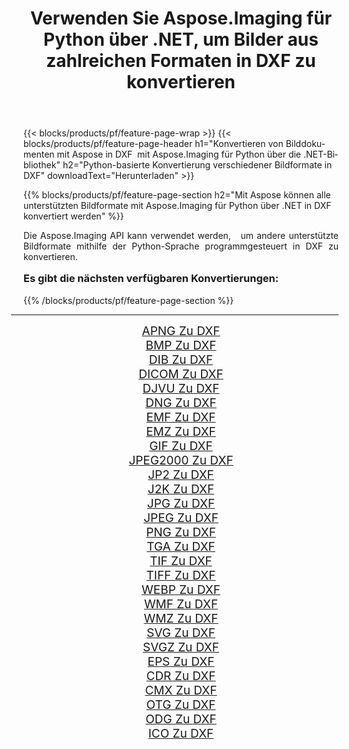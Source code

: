 ﻿---
title: Verwenden Sie Aspose.Imaging für Python über .NET, um Bilder aus zahlreichen Formaten in DXF zu konvertieren 
weight: 3920
url: /de/python-net/conversion/to/dxf/ 
lang: de
langdirlevel: 2
locales: zh-hans,ja,it,ru,de,es,fr,nl,id,lt,pl,pt,vi,tr,ko,zh-hant,ar,hi,th,sv,cs,uk,he
description: Sie können Aspose.Imaging für Python über die .NET-Bibliothek verwenden, um eine Vielzahl von Formaten in DXF zu konvertieren.
---

{{< blocks/products/pf/feature-page-wrap >}}
{{< blocks/products/pf/feature-page-header h1="Konvertieren von Bilddokumenten mit Aspose in DXF  mit Aspose.Imaging für Python über die .NET-Bibliothek" h2="Python-basierte Konvertierung verschiedener Bildformate in DXF" downloadText="Herunterladen" >}}


{{% blocks/products/pf/feature-page-section  h2="Mit Aspose können alle unterstützten Bildformate mit Aspose.Imaging für Python über .NET in DXF konvertiert werden" %}}
<p align=justify>Die Aspose.Imaging API kann verwendet werden,   um andere unterstützte Bildformate mithilfe der Python-Sprache programmgesteuert in DXF zu konvertieren.</p>
<h3 style="margin-top:16px;">
Es gibt die nächsten verfügbaren Konvertierungen:
</h3>
{{% /blocks/products/pf/feature-page-section %}}
<div class="container-fluid productfamilypage bg-gray">
    <div class="convertypes bg-gray agp-content section">
        <div class="container">
		<hr style="margin-left:-20px;"/>
		<div class="row other-converters" style="gap: 10px;font-size: 19px;text-align:center;">
		    <div class='col-md-3 other-converter remove-lp remove-rp'><a href="/imaging/de/python-net/conversion/apng-to-dxf/" style="padding:15px;">APNG Zu DXF</a></div>
<div class='col-md-3 other-converter remove-lp remove-rp'><a href="/imaging/de/python-net/conversion/bmp-to-dxf/" style="padding:15px;">BMP Zu DXF</a></div>
<div class='col-md-3 other-converter remove-lp remove-rp'><a href="/imaging/de/python-net/conversion/dib-to-dxf/" style="padding:15px;">DIB Zu DXF</a></div>
<div class='col-md-3 other-converter remove-lp remove-rp'><a href="/imaging/de/python-net/conversion/dicom-to-dxf/" style="padding:15px;">DICOM Zu DXF</a></div>
<div class='col-md-3 other-converter remove-lp remove-rp'><a href="/imaging/de/python-net/conversion/djvu-to-dxf/" style="padding:15px;">DJVU Zu DXF</a></div>
<div class='col-md-3 other-converter remove-lp remove-rp'><a href="/imaging/de/python-net/conversion/dng-to-dxf/" style="padding:15px;">DNG Zu DXF</a></div>
<div class='col-md-3 other-converter remove-lp remove-rp'><a href="/imaging/de/python-net/conversion/emf-to-dxf/" style="padding:15px;">EMF Zu DXF</a></div>
<div class='col-md-3 other-converter remove-lp remove-rp'><a href="/imaging/de/python-net/conversion/emz-to-dxf/" style="padding:15px;">EMZ Zu DXF</a></div>
<div class='col-md-3 other-converter remove-lp remove-rp'><a href="/imaging/de/python-net/conversion/gif-to-dxf/" style="padding:15px;">GIF Zu DXF</a></div>
<div class='col-md-3 other-converter remove-lp remove-rp'><a href="/imaging/de/python-net/conversion/jpeg2000-to-dxf/" style="padding:15px;">JPEG2000 Zu DXF</a></div>
<div class='col-md-3 other-converter remove-lp remove-rp'><a href="/imaging/de/python-net/conversion/jp2-to-dxf/" style="padding:15px;">JP2 Zu DXF</a></div>
<div class='col-md-3 other-converter remove-lp remove-rp'><a href="/imaging/de/python-net/conversion/j2k-to-dxf/" style="padding:15px;">J2K Zu DXF</a></div>
<div class='col-md-3 other-converter remove-lp remove-rp'><a href="/imaging/de/python-net/conversion/jpg-to-dxf/" style="padding:15px;">JPG Zu DXF</a></div>
<div class='col-md-3 other-converter remove-lp remove-rp'><a href="/imaging/de/python-net/conversion/jpeg-to-dxf/" style="padding:15px;">JPEG Zu DXF</a></div>
<div class='col-md-3 other-converter remove-lp remove-rp'><a href="/imaging/de/python-net/conversion/png-to-dxf/" style="padding:15px;">PNG Zu DXF</a></div>
<div class='col-md-3 other-converter remove-lp remove-rp'><a href="/imaging/de/python-net/conversion/tga-to-dxf/" style="padding:15px;">TGA Zu DXF</a></div>
<div class='col-md-3 other-converter remove-lp remove-rp'><a href="/imaging/de/python-net/conversion/tif-to-dxf/" style="padding:15px;">TIF Zu DXF</a></div>
<div class='col-md-3 other-converter remove-lp remove-rp'><a href="/imaging/de/python-net/conversion/tiff-to-dxf/" style="padding:15px;">TIFF Zu DXF</a></div>
<div class='col-md-3 other-converter remove-lp remove-rp'><a href="/imaging/de/python-net/conversion/webp-to-dxf/" style="padding:15px;">WEBP Zu DXF</a></div>
<div class='col-md-3 other-converter remove-lp remove-rp'><a href="/imaging/de/python-net/conversion/wmf-to-dxf/" style="padding:15px;">WMF Zu DXF</a></div>
<div class='col-md-3 other-converter remove-lp remove-rp'><a href="/imaging/de/python-net/conversion/wmz-to-dxf/" style="padding:15px;">WMZ Zu DXF</a></div>
<div class='col-md-3 other-converter remove-lp remove-rp'><a href="/imaging/de/python-net/conversion/svg-to-dxf/" style="padding:15px;">SVG Zu DXF</a></div>
<div class='col-md-3 other-converter remove-lp remove-rp'><a href="/imaging/de/python-net/conversion/svgz-to-dxf/" style="padding:15px;">SVGZ Zu DXF</a></div>
<div class='col-md-3 other-converter remove-lp remove-rp'><a href="/imaging/de/python-net/conversion/eps-to-dxf/" style="padding:15px;">EPS Zu DXF</a></div>
<div class='col-md-3 other-converter remove-lp remove-rp'><a href="/imaging/de/python-net/conversion/cdr-to-dxf/" style="padding:15px;">CDR Zu DXF</a></div>
<div class='col-md-3 other-converter remove-lp remove-rp'><a href="/imaging/de/python-net/conversion/cmx-to-dxf/" style="padding:15px;">CMX Zu DXF</a></div>
<div class='col-md-3 other-converter remove-lp remove-rp'><a href="/imaging/de/python-net/conversion/otg-to-dxf/" style="padding:15px;">OTG Zu DXF</a></div>
<div class='col-md-3 other-converter remove-lp remove-rp'><a href="/imaging/de/python-net/conversion/odg-to-dxf/" style="padding:15px;">ODG Zu DXF</a></div>
<div class='col-md-3 other-converter remove-lp remove-rp'><a href="/imaging/de/python-net/conversion/ico-to-dxf/" style="padding:15px;">ICO Zu DXF</a></div>
                </div>
        </div>
    </div>
</div>
<br/>

